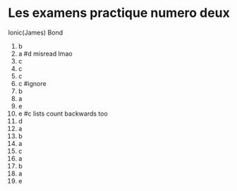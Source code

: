 # Les examens practique numero deux

Ionic(James) Bond

1. b
2. a #d misread lmao
3. c
4. c
5. c
6. c #ignore
7. b
8. a
9. e
10. e #c lists count backwards too
11. d
12. a
13. b
14. a
15. c
16. a
17. b
18. a
19. e